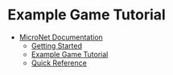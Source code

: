 # Example Game Tutorial

* [MicroNet Documentation](../index.md)
  * [Getting Started](../gettingstarted/index.md)
  * [Example Game Tutorial](./index.md)
  * [Quick Reference](../quickreference/index.md)
